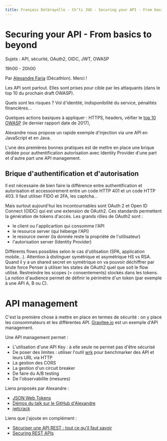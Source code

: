 ```yaml
---
title: François Delbrayelle - Ch’ti JUG - Securing your API - From basics to beyond
---
```


# Securing your API - From basics to beyond

Sujets : API, sécurité, OAuth2, OIDC, JWT, OWASP

19h00 - 20h00

Par [Alexandre Faria](https://twitter.com/lusoalex_) (Décathlon). Merci !

Les API sont partout. Elles sont prises pour cible par les attaquants (dans le top 10 du prochain draft OWASP).

Quels sont les risques ? Vol d'identité, indisponibilité du service, pénalités financières...

Quelques actions basiques à appliquer : HTTPS, headers, véifier le [top 10 OWASP](https://www.owasp.org/index.php/Top_10-2017_Top_10) (le dernier rapport date de 2017),

Alexandre nous propose un rapide exemple d'injection via une API en JavaScript et en Java.

L'une des premières bonnes pratiques est de mettre en place une brique dédiée pour authentification autorisation avec Identity Provider d'une part et d'autre part une API management.

## Brique d'authentification et d'autorisation

Il est nécessaire de bien faire la différence entre authentification et autorisation et accessoirement entre un code HTTP 401 et un code HTTP 403.
Il faut utiliser FIDO et 2FA, les captcha...

Mais surtout aujourd'hui les incontournables sont OAuth 2 et Open ID Connect (OIDC) qui est une extension de OAuth2.
Ces standards permettent la génération de tokens d'accès.
Les grands rôles de OAuth2 sont :
- le client ou l'applicartion qui consomme l'API
- le resource server (qui héberge l'API)
- le resource owner (la donnée reste la propriété de l'utilisateur)
- l'autorisation server (Identity Provider)

Différents flows possibles selon le cas d'utilisation (SPA, application mobile...).
Attention à distinguer symétrique et asymétrique HS vs RSA. Quand il y a un shared secret en symétrique on va pouvoir déchiffrer par brute force
Penser à utiliser les states de OAuth2 quel que soit le flow utilisé.
Restreindre les scopes (= consentements) stockés dans les tokens.
La notion d'audience permet de définir le périmètre d'un token (par exemple à une API A, B ou C).

# API management

C'est la première chose à mettre en place en termes de sécurité : on y place les consommateurs et les différentes API.
[Gravitee.io](https://gravitee.io/) est un exemple d'API management.

Une API management permet :
- L'utilisation d'une API Key : à elle seule ne permet pas d'être sécurisé
- De poser des limites : utiliser l'outil [wrk](https://github.com/wg/wrk) pour benchmarker des API et leurs URL via HTTP
- La gestion des CORS
- La gestion d'un circuit breaker
- De faire du A/B testing
- De l'observabilite (mesures)

Liens proposés par Alexandre :
- [JSON Web Tokens](jwt.io)
- [Démos du talk sur le GitHub d'Alexandre](https://github.com/lusoalex/talk-api-security)
- [jwtcrack](https://github.com/ojensen5115/jwtcrack)

Liens que j'ajoute en complément :
- [Sécuriser une API REST : tout ce qu’il faut savoir ](https://blog.octo.com/securiser-une-api-rest-tout-ce-quil-faut-savoir/)
- [Securing REST APIs](https://developer.okta.com/blog/2019/09/04/securing-rest-apis)

